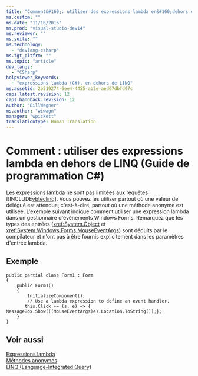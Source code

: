 ```yaml
---
title: "Comment&#160;: utiliser des expressions lambda en&#160;dehors de LINQ (Guide de programmation&#160;C#) | Microsoft Docs"
ms.custom: ""
ms.date: "11/16/2016"
ms.prod: "visual-studio-dev14"
ms.reviewer: ""
ms.suite: ""
ms.technology: 
  - "devlang-csharp"
ms.tgt_pltfrm: ""
ms.topic: "article"
dev_langs: 
  - "CSharp"
helpviewer_keywords: 
  - "expressions lambda (C#), en dehors de LINQ"
ms.assetid: 2b519274-6ee4-4455-ab2e-aed67dbfd07c
caps.latest.revision: 12
caps.handback.revision: 12
author: "BillWagner"
ms.author: "wiwagn"
manager: "wpickett"
translationtype: Human Translation
---
```

# Comment&#160;: utiliser des expressions lambda en&#160;dehors de LINQ (Guide de programmation&#160;C#)
Les expressions lambda ne sont pas limitées aux requêtes [!INCLUDE[vbteclinq](../../../csharp/includes/vbteclinq_md.md)].  Vous pouvez les utiliser partout où une valeur de délégué est attendue, c'est\-à\-dire, partout où une méthode anonyme est utilisée.  L'exemple suivant indique comment utiliser une expression lambda dans un gestionnaire d'événements Windows Forms.  Remarquez que les types des entrées \(<xref:System.Object> et <xref:System.Windows.Forms.MouseEventArgs>\) sont déduits par le compilateur et n'ont pas à être fournis explicitement dans les paramètres d'entrée lambda.  
  
## Exemple  
  
```  
public partial class Form1 : Form  
{  
    public Form1()  
    {  
        InitializeComponent();  
        // Use a lambda expression to define an event handler.  
       this.Click += (s, e) => { MessageBox.Show(((MouseEventArgs)e).Location.ToString());};  
    }  
}  
```  
  
## Voir aussi  
 [Expressions lambda](../../../csharp/programming-guide/statements-expressions-operators/lambda-expressions.md)   
 [Méthodes anonymes](../../../csharp/programming-guide/statements-expressions-operators/anonymous-methods.md)   
 [LINQ \(Language\-Integrated Query\)](../Topic/LINQ%20\(Language-Integrated%20Query\).md)